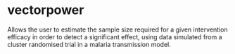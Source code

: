 # vectorpower
Allows the user to estimate the sample size required for a given intervention efficacy in order to detect a significant effect, using data simulated from a cluster randomised trial in a malaria transmission model.
